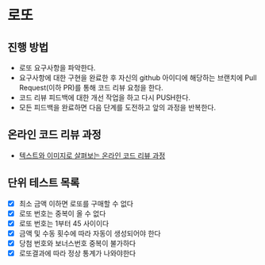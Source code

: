 # 로또
## 진행 방법
* 로또 요구사항을 파악한다.
* 요구사항에 대한 구현을 완료한 후 자신의 github 아이디에 해당하는 브랜치에 Pull Request(이하 PR)를 통해 코드 리뷰 요청을 한다.
* 코드 리뷰 피드백에 대한 개선 작업을 하고 다시 PUSH한다.
* 모든 피드백을 완료하면 다음 단계를 도전하고 앞의 과정을 반복한다.

## 온라인 코드 리뷰 과정
* [텍스트와 이미지로 살펴보는 온라인 코드 리뷰 과정](https://github.com/next-step/nextstep-docs/tree/master/codereview)

## 단위 테스트 목록
* [x] 최소 금액 이하면 로또를 구매할 수 없다
* [x] 로또 번호는 중복이 올 수 없다
* [x] 로또 번호는 1부터 45 사이이다
* [x] 금액 및 수동 횟수에 따라 자동이 생성되어야 한다
* [x] 당첨 번호와 보너스번호 중복이 불가하다
* [x] 로또결과에 따라 정상 통계가 나와야한다
